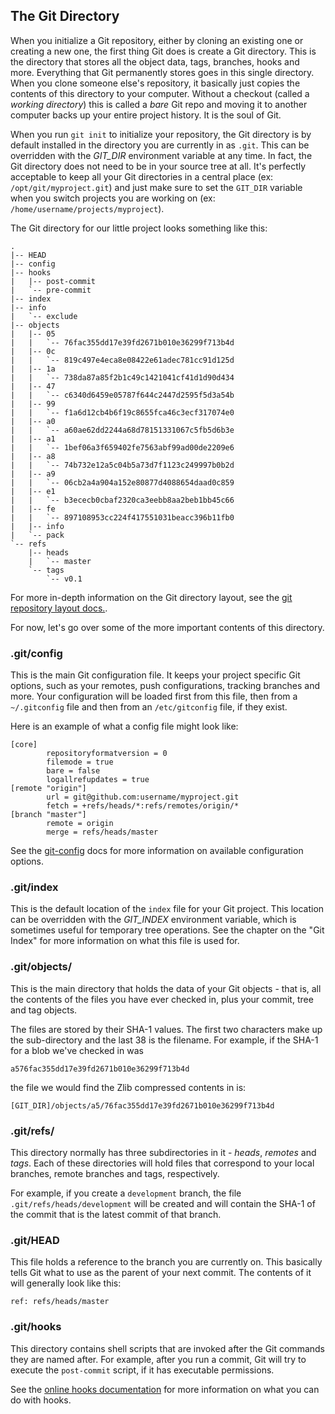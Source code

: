 <!--
SPDX-FileCopyrightText: 2008 - 2010 Geoffrey Grosenbach <boss@topfunky.com>
SPDX-FileCopyrightText: 2008 Scott Chacon <schacon@gmail.com>

SPDX-License-Identifier: CC-BY-SA-3.0
-->

## The Git Directory

When you initialize a Git repository,
either by cloning an existing one or creating a new one,
the first thing Git does is create a Git directory.
This is the directory that stores all the object data,
tags,
branches,
hooks and more.
Everything that Git permanently stores goes in this single directory.
When you clone someone else's repository,
it basically just copies the contents of this directory to your computer.
Without a checkout (called a *working directory*)
this is called a *bare* Git repo
and moving it to another computer backs up your entire project history.
It is the soul of Git.

When you run `git init` to initialize your repository,
the Git directory is by default installed
in the directory you are currently in as `.git`.
This can be overridden with the *GIT_DIR* environment variable at any time.
In fact,
the Git directory does not need to be in your source tree at all.
It's perfectly acceptable to keep all your Git directories in a central place
(ex: `/opt/git/myproject.git`)
and just make sure to set the `GIT_DIR` variable
when you switch projects you are working on
(ex: `/home/username/projects/myproject`).

The Git directory for our little project looks something like this:

```
.
|-- HEAD
|-- config
|-- hooks
|   |-- post-commit
|   `-- pre-commit
|-- index
|-- info
|   `-- exclude
|-- objects
|   |-- 05
|   |   `-- 76fac355dd17e39fd2671b010e36299f713b4d
|   |-- 0c
|   |   `-- 819c497e4eca8e08422e61adec781cc91d125d
|   |-- 1a
|   |   `-- 738da87a85f2b1c49c1421041cf41d1d90d434
|   |-- 47
|   |   `-- c6340d6459e05787f644c2447d2595f5d3a54b
|   |-- 99
|   |   `-- f1a6d12cb4b6f19c8655fca46c3ecf317074e0
|   |-- a0
|   |   `-- a60ae62dd2244a68d78151331067c5fb5d6b3e
|   |-- a1
|   |   `-- 1bef06a3f659402fe7563abf99ad00de2209e6
|   |-- a8
|   |   `-- 74b732e12a5c04b5a73d7f1123c249997b0b2d
|   |-- a9
|   |   `-- 06cb2a4a904a152e80877d4088654daad0c859
|   |-- e1
|   |   `-- b3ececb0cbaf2320ca3eebb8aa2beb1bb45c66
|   |-- fe
|   |   `-- 897108953cc224f417551031beacc396b11fb0
|   |-- info
|   `-- pack
`-- refs
    |-- heads
    |   `-- master
    `-- tags
        `-- v0.1
```

For more in-depth information on the Git directory layout,
see the [git repository layout docs.](
http://www.kernel.org/pub/software/scm/git/docs/gitrepository-layout.html).

For now,
let's go over some of the more important contents of this directory.

### .git/config

This is the main Git configuration file.
It keeps your project specific Git options,
such as your remotes,
push configurations,
tracking branches and more.
Your configuration will be loaded first from this file,
then from a `~/.gitconfig` file and then from an `/etc/gitconfig` file,
if they exist.

Here is an example of what a config file might look like:

```
[core]
        repositoryformatversion = 0
        filemode = true
        bare = false
        logallrefupdates = true
[remote "origin"]
        url = git@github.com:username/myproject.git
        fetch = +refs/heads/*:refs/remotes/origin/*
[branch "master"]
        remote = origin
        merge = refs/heads/master
```

See the [git-config](http://www.kernel.org/pub/software/scm/git/docs/git-config.html)
docs for more information on available configuration options.

### .git/index

This is the default location of the `index` file for your Git project.
This location can be overridden with the *GIT_INDEX* environment variable,
which is sometimes useful for temporary tree operations.
See the chapter on the "Git Index"
for more information on what this file is used for.

### .git/objects/

This is the main directory that holds the data of your Git objects - that is,
all the contents of the files you have ever checked in,
plus your commit,
tree and tag objects.

The files are stored by their SHA-1 values.
The first two characters make up the sub-directory
and the last 38 is the filename.
For example,
if the SHA-1 for a blob we've checked in was

```
a576fac355dd17e39fd2671b010e36299f713b4d
```

the file we would find the Zlib compressed contents in is:

```
[GIT_DIR]/objects/a5/76fac355dd17e39fd2671b010e36299f713b4d
```

### .git/refs/

This directory normally has three subdirectories in it - *heads*,
*remotes* and *tags*.
Each of these directories will hold files that correspond to your local branches,
remote branches and tags,
respectively.

For example,
if you create a `development` branch,
the file `.git/refs/heads/development` will be created
and will contain the SHA-1 of the commit
that is the latest commit of that branch.

### .git/HEAD

This file holds a reference to the branch you are currently on.
This basically tells Git what to use as the parent of your next commit.
The contents of it will generally look like this:

```
ref: refs/heads/master
```

### .git/hooks

This directory contains shell scripts
that are invoked after the Git commands they are named after.
For example,
after you run a commit,
Git will try to execute the `post-commit` script,
if it has executable permissions.

See the [online hooks documentation](
http://www.kernel.org/pub/software/scm/git/docs/githooks.html)
for more information on what you can do with hooks.
